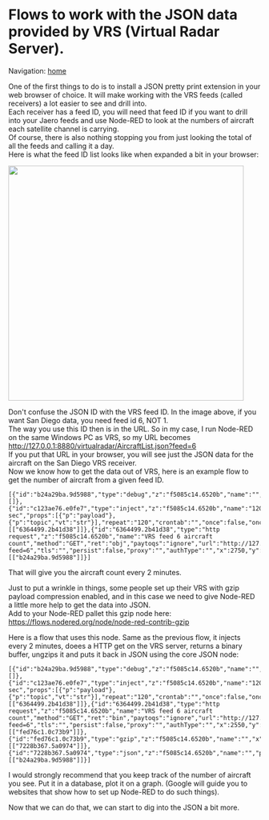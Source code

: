 # Flows to work with the JSON data provided by VRS (Virtual Radar Server).   
   
Navigation: [home](README.md)  

One of the first things to do is to install a JSON pretty print extension in your web browser of choice. It will make working with the VRS feeds (called receivers) a lot easier to see and drill into.   
Each receiver has a feed ID, you will need that feed ID if you want to drill into your Jaero feeds and use Node-RED to look at the numbers of aircraft each satellite channel is carrying.    
Of course, there is also nothing stopping you from just looking the total of all the feeds and calling it a day.  
Here is what the feed ID list looks like when expanded a bit in your browser:   
   
<img src="https://raw.githubusercontent.com/thebaldgeek/thebaldgeek.github.io/main/img/vrsfeednumbers.png" height="470">   


Don't confuse the JSON ID with the VRS feed ID. In the image above, if you want San Diego data, you need feed id 6, NOT 1.   
The way you use this ID then is in the URL. So in my case, I run Node-RED on the same Windows PC as VRS, so my URL becomes http://127.0.0.1:8880/virtualradar/AircraftList.json?feed=6   
If you put that URL in your browser, you will see just the JSON data for the aircraft on the San Diego VRS receiver.   
Now we know how to get the data out of VRS, here is an example flow to get the number of aircraft from a given feed ID.   
    
    [{"id":"b24a29ba.9d5988","type":"debug","z":"f5085c14.6520b","name":"","active":false,"tosidebar":true,"console":false,"tostatus":false,"complete":"payload.totalAc","targetType":"msg","statusVal":"","statusType":"auto","x":3000,"y":660,"wires":[]},{"id":"c123ae76.e0fe7","type":"inject","z":"f5085c14.6520b","name":"120 sec","props":[{"p":"payload"},{"p":"topic","vt":"str"}],"repeat":"120","crontab":"","once":false,"onceDelay":"","topic":"","payload":"beno","payloadType":"str","x":2520,"y":660,"wires":[["6364499.2b41d38"]]},{"id":"6364499.2b41d38","type":"http request","z":"f5085c14.6520b","name":"VRS feed 6 aircraft count","method":"GET","ret":"obj","paytoqs":"ignore","url":"http://127.0.0.1:8880/virtualradar/aircraftlist.json?feed=6","tls":"","persist":false,"proxy":"","authType":"","x":2750,"y":660,"wires":[["b24a29ba.9d5988"]]}]   
That will give you the aircraft count every 2 minutes.  

Just to put a wrinkle in things, some people set up their VRS with gzip payload compression enabled, and in this case we need to give Node-RED a little more help to get the data into JSON.  
Add to your Node-RED pallet this gzip node here: https://flows.nodered.org/node/node-red-contrib-gzip  

Here is a flow that uses this node. Same as the previous flow, it injects every 2 minutes, doees a HTTP get on the VRS server, returns a binary buffer, ungzips it and puts it back in JSON using the core JSON node:   
   
    [{"id":"b24a29ba.9d5988","type":"debug","z":"f5085c14.6520b","name":"","active":false,"tosidebar":true,"console":false,"tostatus":false,"complete":"payload.totalAc","targetType":"msg","statusVal":"","statusType":"auto","x":3160,"y":680,"wires":[]},{"id":"c123ae76.e0fe7","type":"inject","z":"f5085c14.6520b","name":"120 sec","props":[{"p":"payload"},{"p":"topic","vt":"str"}],"repeat":"120","crontab":"","once":false,"onceDelay":"","topic":"","payload":"beno","payloadType":"str","x":2320,"y":680,"wires":[["6364499.2b41d38"]]},{"id":"6364499.2b41d38","type":"http request","z":"f5085c14.6520b","name":"VRS feed 6 aircraft count","method":"GET","ret":"bin","paytoqs":"ignore","url":"http://127.0.0.1:8880/virtualradar/aircraftlist.json?feed=6","tls":"","persist":false,"proxy":"","authType":"","x":2550,"y":680,"wires":[["fed76c1.0c73b9"]]},{"id":"fed76c1.0c73b9","type":"gzip","z":"f5085c14.6520b","name":"","x":2770,"y":680,"wires":[["7228b367.5a0974"]]},{"id":"7228b367.5a0974","type":"json","z":"f5085c14.6520b","name":"","property":"payload","action":"obj","pretty":false,"x":2920,"y":680,"wires":[["b24a29ba.9d5988"]]}]

I would strongly recommend that you keep track of the number of aircraft you see. Put it in a database, plot it on a graph. (Google will guide you to websites that show how to set up Node-RED to do such things).

Now that we can do that, we can start to dig into the JSON a bit more.  

